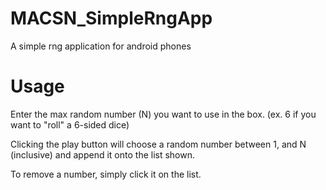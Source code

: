 # MACSN_SimpleRngApp
A simple rng application for android phones

# Usage
Enter the max random number (N) you want to use in the box. (ex. 6 if you want to "roll" a 6-sided dice)

Clicking the play button will choose a random number between 1, and N (inclusive) and append it onto the list shown.

To remove a number, simply click it on the list.
